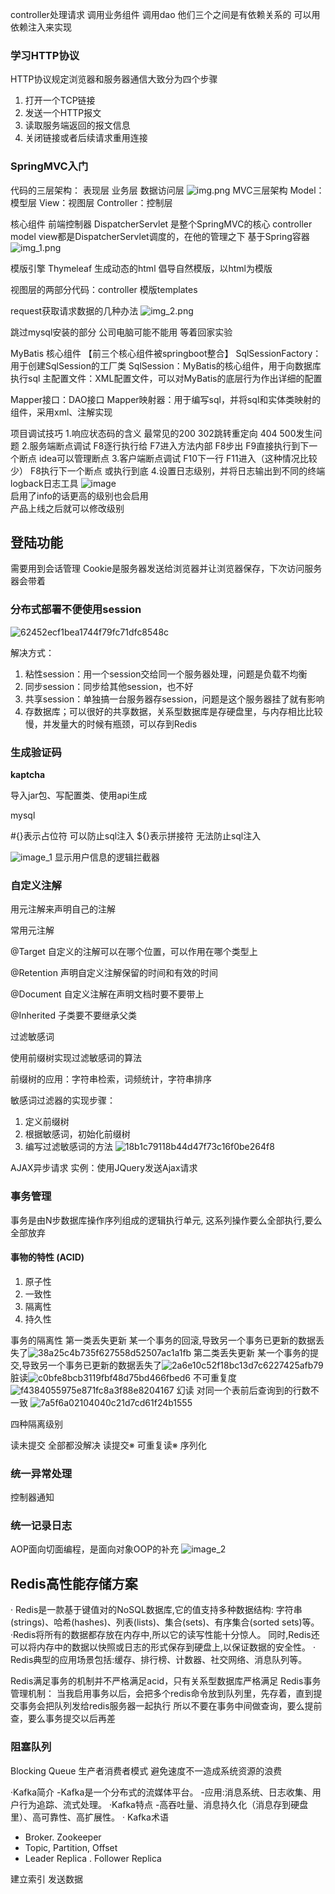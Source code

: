 controller处理请求 调用业务组件 调用dao
他们三个之间是有依赖关系的 可以用依赖注入来实现

### 学习HTTP协议
HTTP协议规定浏览器和服务器通信大致分为四个步骤

1. 打开一个TCP链接
2. 发送一个HTTP报文
3. 读取服务端返回的报文信息
4. 关闭链接或者后续请求重用连接

### SpringMVC入门
代码的三层架构：
表现层 业务层 数据访问层
![img.png](img.png)
MVC三层架构
Model：模型层
View：视图层
Controller：控制层

核心组件
前端控制器 DispatcherServlet
是整个SpringMVC的核心
controller model view都是DispatcherServlet调度的，在他的管理之下 基于Spring容器
![img_1.png](img_1.png)

模版引擎
Thymeleaf
生成动态的html
倡导自然模版，以html为模版

视图层的两部分代码：controller 模版templates

request获取请求数据的几种办法
![img_2.png](img_2.png)

跳过mysql安装的部分 公司电脑可能不能用 等着回家实验

MyBatis
核心组件
【前三个核心组件被springboot整合】
SqlSessionFactory：用于创建SqlSession的工厂类
SqlSession：MyBatis的核心组件，用于向数据库执行sql
主配置文件：XML配置文件，可以对MyBatis的底层行为作出详细的配置

Mapper接口：DAO接口
Mapper映射器：用于编写sql，并将sql和实体类映射的组件，采用xml、注解实现

项目调试技巧 1.响应状态码的含义 最常见的200 302跳转重定向 404 500发生问题
2.服务端断点调试 F8逐行执行给 F7进入方法内部 F8步出 F9直接执行到下一个断点
idea可以管理断点 3.客户端断点调试 F10下一行 F11进入（这种情况比较少）
F8执行下一个断点 或执行到底 4.设置日志级别，并将日志输出到不同的终端
logback日志工具 ![image](image.png)  
启用了info的话更高的级别也会启用  
产品上线之后就可以修改级别

## 登陆功能
需要用到会话管理
Cookie是服务器发送给浏览器并让浏览器保存，下次访问服务器会带着

### 分布式部署不便使用session

![62452ecf1bea1744f79fc71dfc8548c](62452ecf1bea1744f79fc71dfc8548c.png)

解决方式：

1. 粘性session：用一个session交给同一个服务器处理，问题是负载不均衡
2. 同步session：同步给其他session，也不好
3. 共享session：单独搞一台服务器存session，问题是这个服务器挂了就有影响
4. 存数据库；可以很好的共享数据，关系型数据库是存硬盘里，与内存相比比较慢，并发量大的时候有瓶颈，可以存到Redis

### 生成验证码
**kaptcha**

导入jar包、写配置类、使用api生成

mysql

\#{}表示占位符 可以防止sql注入
\${}表示拼接符 无法防止sql注入

![image_1](image_1.png)
显示用户信息的逻辑拦截器

### 自定义注解
用元注解来声明自己的注解

常用元注解

@Target 自定义的注解可以在哪个位置，可以作用在哪个类型上

@Retention 声明自定义注解保留的时间和有效的时间

@Document 自定义注解在声明文档时要不要带上

@Inherited 子类要不要继承父类


过滤敏感词

使用前缀树实现过滤敏感词的算法

前缀树的应用：字符串检索，词频统计，字符串排序

敏感词过滤器的实现步骤：

1. 定义前缀树
2. 根据敏感词，初始化前缀树
3. 编写过滤敏感词的方法
![18b1c79118b44d47f73c16f0be264f8](18b1c79118b44d47f73c16f0be264f8.png)

AJAX异步请求
实例：使用JQuery发送Ajax请求


### 事务管理
事务是由N步数据库操作序列组成的逻辑执行单元, 这系列操作要么全部执行,要么全部放弃

#### 事物的特性 (ACID)
1. 原子性
2. 一致性
3. 隔离性
4. 持久性

事务的隔离性
第一类丢失更新 某一个事务的回滚,导致另一个事务已更新的数据丢失了![38a25c4b735f627558d52507ac1a1fb](38a25c4b735f627558d52507ac1a1fb.png)
第二类丢失更新 某一个事务的提交,导致另一个事务已更新的数据丢失了![2a6e10c52f18bc13d7c6227425afb79](2a6e10c52f18bc13d7c6227425afb79.png)
脏读![c0bfe8bcb3119fbf48d75bd466fbed6](c0bfe8bcb3119fbf48d75bd466fbed6.png)
不可重复度![f4384055975e871fc8a3f88e8204167](f4384055975e871fc8a3f88e8204167.png)
幻读 对同一个表前后查询到的行数不一致 ![7a5f6a02104040c21d7cd61f24b1555](7a5f6a02104040c21d7cd61f24b1555.png)

四种隔离级别

读未提交 全部都没解决
读提交※
可重复读※
序列化

### 统一异常处理
控制器通知

### 统一记录日志
AOP面向切面编程，是面向对象OOP的补充
![image_2](image_2.png)

## Redis高性能存储方案
· Redis是一款基于键值对的NoSQL数据库,它的值支持多种数据结构:
字符串(strings)、哈希(hashes)、列表(lists)、集合(sets)、有序集合(sorted sets)等。
·Redis将所有的数据都存放在内存中,所以它的读写性能十分惊人。
同时,Redis还可以将内存中的数据以快照或日志的形式保存到硬盘上,以保证数据的安全性。
· Redis典型的应用场景包括:缓存、排行榜、计数器、社交网络、消息队列等。

Redis满足事务的机制并不严格满足acid，只有关系型数据库严格满足
Redis事务管理机制：
当我启用事务以后，会把多个redis命令放到队列里，先存着，直到提交事务会把队列发给redis服务器一起执行
所以不要在事务中间做查询，要么提前查，要么事务提交以后再差

### 阻塞队列
Blocking Queue
生产者消费者模式
避免速度不一造成系统资源的浪费

·Kafka简介
-Kafka是一个分布式的流媒体平台。
-应用:消息系统、日志收集、用户行为追踪、流式处理。
·Kafka特点
-高吞吐量、消息持久化（消息存到硬盘里）、高可靠性、高扩展性。
· Kafka术语
- Broker. Zookeeper
- Topic, Partition, Offset
- Leader Replica . Follower Replica

建立索引
发送数据